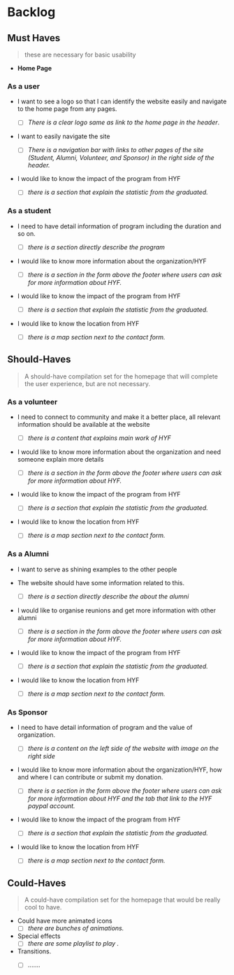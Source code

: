 # Backlog

## Must Haves

> these are necessary for basic usability

- **Home Page**
  
### As a user

- I want to see a logo so that I can identify the website easily and navigate to
  the home page from any pages.

  - [ ] _There is a clear logo same as link to the home page in the header_.

- I want to easily navigate the site

  - [ ] _There is a navigation bar with links to other pages of the site (Student,
  Alumni, Volunteer, and Sponsor) in the
        right side of the header._

- I would like to know the impact of the program from HYF

  - [ ] _there is a section that explain the statistic from the graduated._

### As a student

- I need to have detail information of program including the duration and so on.

  - [ ] _there is a section directly describe the program_

- I would like to know more information about the organization/HYF

  - [ ] _there is a section in the form above the footer where users can ask for
        more information about HYF._

- I would like to know the impact of the program from HYF

  - [ ] _there is a section that explain the statistic from the graduated._

- I would like to know the location from HYF

  - [ ] _there is a map section next to the contact form._

## Should-Haves

> A should-have compilation set for the homepage that will complete the user
> experience, but are not necessary.

### As a volunteer

- I need to connect to community and make it a better place, all relevant information
   should be available at the website

  - [ ] _there is a content that explains main work of HYF_

- I would like to know more information about the organization and need someone explain
   more details

  - [ ] _there is a section in the form above the footer where users can ask for
        more information about HYF._

- I would like to know the impact of the program from HYF

  - [ ] _there is a section that explain the statistic from the graduated._

- I would like to know the location from HYF

  - [ ] _there is a map section next to the contact form._

### As a Alumni

- I want to serve as shining  examples to the other people
- The website should have some information related to this.

  - [ ] _there is a section directly describe the about the alumni_

- I would like to organise reunions and get more information with other alumni

  - [ ] _there is a section in the form above the footer where users can ask for
        more information about HYF._

- I would like to know the impact of the program from HYF

  - [ ] _there is a section that explain the statistic from the graduated._

- I would like to know the location from HYF

  - [ ] _there is a map section next to the contact form._

### As Sponsor

- I need to have detail information of program and the value of organization.

  - [ ] _there is a content on the left side of the website with image on the
   right side_

- I would like to know more information about the organization/HYF, how and where
  I can contribute or submit my donation.

  - [ ] _there is a section in the form above the footer where users can ask for
        more information about HYF and the tab that link to the HYF paypal account._

- I would like to know the impact of the program from HYF

  - [ ] _there is a section that explain the statistic from the graduated._

- I would like to know the location from HYF

  - [ ] _there is a map section next to the contact form._

## Could-Haves

> A could-have compilation set for the homepage that would be really cool to
> have.

- Could have more animated icons
  - [ ] _there are bunches of animations._
- Special effects
  - [ ] _there are some playlist to play ._
- Transitions.
  - [ ] _......._
  